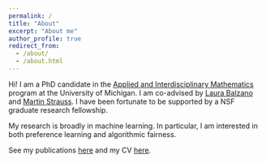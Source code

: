 ```yaml
---
permalink: /
title: "About"
excerpt: "About me"
author_profile: true
redirect_from: 
  - /about/
  - /about.html
---
```


Hi! I am a PhD candidate in the [Applied and Interdisciplinary Mathematics](https://lsa.umich.edu/math/graduates/ph-d-programs/applied-and-interdisciplinary-mathematics--aim-.html) program at the University of Michigan. I am co-advised by [Laura Balzano](http://web.eecs.umich.edu/~girasole/) and [Martin Strauss](http://web.eecs.umich.edu/~martinjs/). I have been fortunate to be supported by a NSF graduate research fellowship.

My research is broadly in machine learning. In particular, I am interested in both preference learning and algorithmic fairness.

See my publications [here](https://amandarg.github.io/publications/) and my CV [here](https://amandarg.github.io/cv/).
